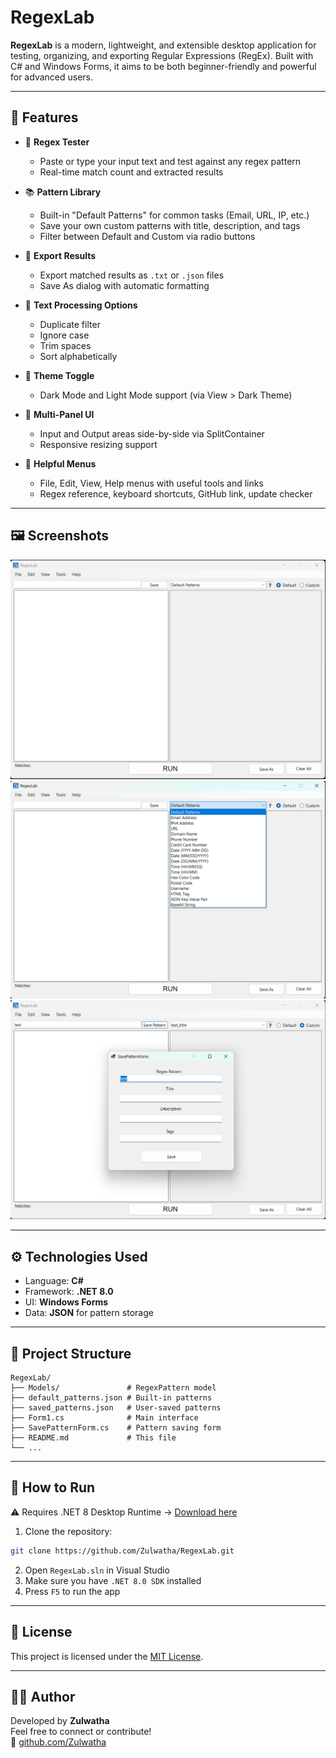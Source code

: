 # RegexLab

**RegexLab** is a modern, lightweight, and extensible desktop application for testing, organizing, and exporting Regular Expressions (RegEx). Built with C# and Windows Forms, it aims to be both beginner-friendly and powerful for advanced users.

---

## 🚀 Features

- 🎯 **Regex Tester**

  - Paste or type your input text and test against any regex pattern
  - Real-time match count and extracted results

- 📚 **Pattern Library**

  - Built-in "Default Patterns" for common tasks (Email, URL, IP, etc.)
  - Save your own custom patterns with title, description, and tags
  - Filter between Default and Custom via radio buttons

- 📅 **Export Results**

  - Export matched results as `.txt` or `.json` files
  - Save As dialog with automatic formatting

- 🧰 **Text Processing Options**

  - Duplicate filter
  - Ignore case
  - Trim spaces
  - Sort alphabetically

- 🍗 **Theme Toggle**

  - Dark Mode and Light Mode support (via View > Dark Theme)

- 🛝 **Multi-Panel UI**

  - Input and Output areas side-by-side via SplitContainer
  - Responsive resizing support

- 🧠 **Helpful Menus**

  - File, Edit, View, Help menus with useful tools and links
  - Regex reference, keyboard shortcuts, GitHub link, update checker

---

## 🖼️ Screenshots

![Main Screen](screenshots/1.png)
![Default Patterns](screenshots/2.png)
![Add Pattern](screenshots/3.png)

---

## ⚙️ Technologies Used

- Language: **C#**
- Framework: **.NET 8.0**
- UI: **Windows Forms**
- Data: **JSON** for pattern storage

---

## 📁 Project Structure

```
RegexLab/
├── Models/               # RegexPattern model
├── default_patterns.json # Built-in patterns
├── saved_patterns.json   # User-saved patterns
├── Form1.cs              # Main interface
├── SavePatternForm.cs    # Pattern saving form
├── README.md             # This file
└── ...
```

---


## 🔧 How to Run

⚠️ Requires .NET 8 Desktop Runtime → [Download here](https://dotnet.microsoft.com/en-us/download/dotnet/8.0)

1. Clone the repository:

```bash
git clone https://github.com/Zulwatha/RegexLab.git
```

2. Open `RegexLab.sln` in Visual Studio
3. Make sure you have `.NET 8.0 SDK` installed
4. Press `F5` to run the app

---

## 📌 License

This project is licensed under the [MIT License](LICENSE).

---

## 👨‍💻 Author

Developed by **Zulwatha**\
Feel free to connect or contribute!\
🔗 [github.com/Zulwatha](https://github.com/Zulwatha)
